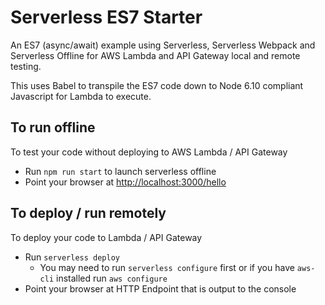 # Serverless ES7 Starter

An ES7 (async/await) example using Serverless, Serverless Webpack and Serverless Offline for 
AWS Lambda and API Gateway local and remote testing.

This uses Babel to transpile the ES7 code down to Node 6.10 compliant Javascript for Lambda to execute.

## To run offline

To test your code without deploying to AWS Lambda / API Gateway

* Run `npm run start` to launch serverless offline
* Point your browser at [http://localhost:3000/hello](http://localhost:3000/hello)

## To deploy / run remotely

To deploy your code to Lambda / API Gateway

* Run `serverless deploy`
    * You may need to run `serverless configure` first or if you have `aws-cli` installed run `aws configure`
* Point your browser at HTTP Endpoint that is output to the console
